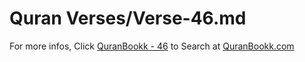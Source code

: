 # Quran Verses/Verse-46.md 

For more infos, Click [QuranBookk - 46](https://www.quranbookk.com/quran/search?q=46) to Search at [QuranBookk.com](http://quranbookk.com/)